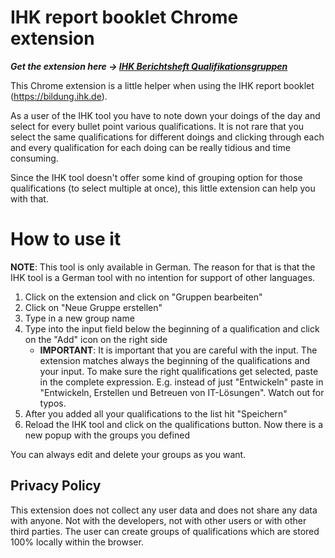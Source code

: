 # IHK report booklet Chrome extension

**_Get the extension here &rarr; [IHK Berichtsheft Qualifikationsgruppen](https://chrome.google.com/webstore/detail/ihk-berichtsheft-qualifik/dcjaiomabpdhmfnmphpkmjcaljomhipc)_**

This Chrome extension is a little helper when using the IHK report booklet (<https://bildung.ihk.de>).

As a user of the IHK tool you have to note down your doings of the day and select for every bullet point various qualifications. It is not rare that you select the same qualifications for different doings and clicking through each and every qualification for each doing can be really tidious and time consuming.

Since the IHK tool doesn't offer some kind of grouping option for those qualifications (to select multiple at once), this little extension can help you with that.

# How to use it

**NOTE**: This tool is only available in German. The reason for that is that the IHK tool is a German tool with no intention for support of other languages.

1. Click on the extension and click on "Gruppen bearbeiten"
2. Click on "Neue Gruppe erstellen"
3. Type in a new group name
4. Type into the input field below the beginning of a qualification and click on the "Add" icon on the right side
   - **IMPORTANT**: It is important that you are careful with the input. The extension matches always the beginning of the qualifications and your input. To make sure the right qualifications get selected, paste in the complete expression. E.g. instead of just "Entwickeln" paste in "Entwickeln, Erstellen und Betreuen von IT-Lösungen".
     Watch out for typos.
5. After you added all your qualifications to the list hit "Speichern"
6. Reload the IHK tool and click on the qualifications button. Now there is a new popup with the groups you defined

You can always edit and delete your groups as you want.

## Privacy Policy

This extension does not collect any user data and does not share any data with anyone. Not with the developers, not with other users or with other third parties.
The user can create groups of qualifications which are stored 100% locally within the browser.
